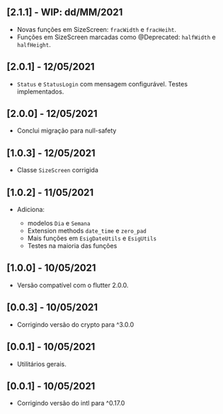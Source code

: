 ## [2.1.1] - WIP: dd/MM/2021

* Novas funções em SizeScreen: `fracWidth` e `fracHeiht`.
* Funções em SizeScreen marcadas como @Deprecated: `halfWidth` e `halfHeight`.

## [2.0.1] - 12/05/2021

* `Status` e `StatusLogin` com mensagem configurável. Testes implementados.

## [2.0.0] - 12/05/2021

* Conclui migração para null-safety

## [1.0.3] - 12/05/2021

* Classe `SizeScreen` corrigida

## [1.0.2] - 11/05/2021

* Adiciona:

  * modelos `Dia` e `Semana`
  * Extension methods `date_time` e `zero_pad`
  * Mais funções em `EsigDateUtils` e `EsigUtils`
  * Testes na maioria das funções

## [1.0.0] - 10/05/2021

* Versão compatível com o flutter 2.0.0.

## [0.0.3] - 10/05/2021

* Corrigindo versão do crypto para ^3.0.0

## [0.0.1] - 10/05/2021

* Utilitários gerais.

## [0.0.1] - 10/05/2021

* Corrigindo versão do intl para ^0.17.0

